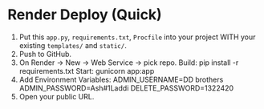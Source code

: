 # Render Deploy (Quick)
1) Put this `app.py`, `requirements.txt`, `Procfile` into your project WITH your existing `templates/` and `static/`.
2) Push to GitHub.
3) On Render → New → Web Service → pick repo.
   Build: pip install -r requirements.txt
   Start: gunicorn app:app
4) Add Environment Variables:
   ADMIN_USERNAME=DD brothers
   ADMIN_PASSWORD=Ash#1Laddi
   DELETE_PASSWORD=1322420
5) Open your public URL.
